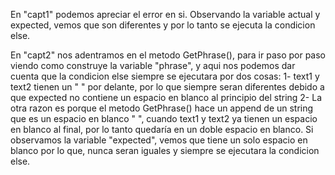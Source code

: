 En "capt1" podemos apreciar el error en si. Observando la variable actual
y expected, vemos que son diferentes y por lo tanto se ejecuta la condicion
else.

En "capt2" nos adentramos en el metodo GetPhrase(), para ir paso por paso 
viendo como construye la variable "phrase", y aqui nos podemos dar cuenta que
la condicion else siempre se ejecutara por dos cosas:
	1- text1 y text2 tienen un " " por delante, por lo que siempre seran
		diferentes debido a que expected no contiene un espacio en blanco
		al principio del string
	2- La otra razon es porque el metodo GetPhrase() hace un append de un
		string que es un espacio en blanco " ", cuando text1 y text2 ya 
		tienen un espacio en blanco al final, por lo tanto quedaría en un
		doble espacio en blanco. Si observamos la variable "expected", vemos
		que tiene un solo espacio en blanco por lo que, nunca seran iguales 
		y siempre se ejecutara la condicion else.

